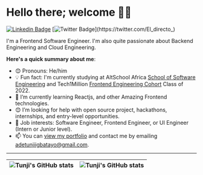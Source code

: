 # Hello there; welcome 👋🏾

[![Linkedin Badge](https://img.shields.io/badge/-adetunjiigbatayo-blue?style=for-the-badge&logo=Linkedin&logoColor=white&link=https://www.linkedin.com/in/adetunji-igbatayo-0a059416b)](https://www.linkedin.com/in/adetunji-igbatayo-0a059416b) [![Twitter Badge](https://img.shields.io/badge/-@El_directo_-1ca0f1?style=for-the-badge&logo=twitter&logoColor=white&link=https://twitter.com/El_directo_)](https://twitter.com/El_directo_)

I'm a Frontend Software Engineer. I'm also quite passionate about Backend Engineering and Cloud Engineering.

**Here's a quick summary about me**:

- 😊 Pronouns: He/him
- 💡 Fun fact: I'm currently studying at AltSchool Africa [School of Software Engineering](https://altschoolafrica.com/schools/engineering) and Tech1Million [Frontend Engineering Cohort](https://app.tech1m.com) Class of 2022.
- 🌱 I’m currently learning Reactjs, and other Amazing Frontend technologies.
- 😊 I’m looking for help with open source project, hackathons, internships, and entry-level opportunities.
- 💼 Job interests: Software Engineer, Frontend Engineer, or UI Engineer (Intern or Junior level).
- 📫 You can [view my portfolio](https://tunji-portfolio.netlify.app/) and contact me by emailing adetunjiigbatayo@gmail.com.

---

| <img align="center" src="https://github-readme-stats.vercel.app/api?username=tunjidev&show_icons=true&include_all_commits=true&hide_border=true" alt="Tunji's GitHub stats" /> | <img align="center" src="https://github-readme-stats.vercel.app/api/top-langs/?username=tunjidev&langs_count=8&layout=compact&hide_border=true" alt="Tunji's GitHub stats" /> |
| ------------- | ------------- |
